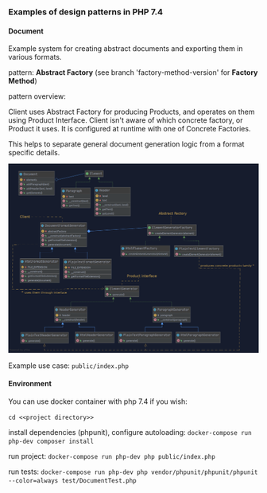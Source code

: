 ### Examples of design patterns in PHP 7.4

#### Document

Example system for creating abstract documents and exporting them in various formats.

pattern: **Abstract Factory** (see branch 'factory-method-version' for **Factory Method**)

pattern overview: 

Client uses Abstract Factory for producing Products, and operates on them using Product Interface. Client isn't aware of which concrete factory, or Product it uses. It is configured at runtime with one of Concrete Factories. 

This helps to separate general document generation logic from a format specific details.

![Document diagram](diagrams/Document.png)

Example use case: `public/index.php`

#### Environment

You can use docker container with php 7.4 if you wish:

`cd <<project directory>>`

install dependencies (phpunit), configure autoloading: `docker-compose run php-dev composer install`

run project: `docker-compose run php-dev php public/index.php`

run tests: `docker-compose run php-dev php vendor/phpunit/phpunit/phpunit --color=always test/DocumentTest.php`
